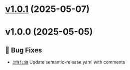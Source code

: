 # [v1.0.1](https://github.com/dgs-genzt/semantic-release/compare/V1.0.0...V1.0.1) (2025-05-07)

# v1.0.0 (2025-05-05)

## 🐛 Bug Fixes
- [`3f9fcd8`](https://github.com/dgs-genzt/semantic-release/commit/3f9fcd8)  Update semantic-release.yaml with comments
